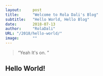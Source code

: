 ```yaml
---
layout:     post 
title:      "Welcome to Rola Dali's Blog"
subtitle:   "Hello World, Hello Blog"
date:       2018-07-13
author:     "RolaDali"
URL: "/2018/hello-world/"
image:      ""
---
```


> “Yeah It's on. ”


## Hello World!
